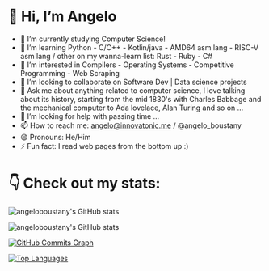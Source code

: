 # 👋 Hi, I’m Angelo

- 🔭 I’m currently studying Computer Science!
- 🌱 I’m learning Python - C/C++ - Kotlin/java - AMD64 asm lang - RISC-V asm lang / other on my wanna-learn list: Rust - Ruby - C#
- 👀 I’m interested in Compilers - Operating Systems - Competitive Programming - Web Scraping
- 👯 I’m looking to collaborate on Software Dev | Data science projects
- 💬 Ask me about anything related to computer science, I love talking about its history, starting from the mid 1830's with Charles Babbage and the mechanical computer to Ada lovelace, Alan Turing and so on ...
- 🤔 I’m looking for help with passing time ...
- 📫 How to reach me: angelo@innovatonic.me / @angelo_boustany
- 😄 Pronouns: He/Him
- ⚡ Fun fact: I read web pages from the bottom up :)

# 👇 Check out my stats:

![angeloboustany's GitHub stats](https://github-readme-stats.vercel.app/api?username=angeloboustany&show_icons=true&theme=radical&hide_border=true")

![angeloboustany's GitHub stats](https://github-readme-streak-stats.herokuapp.com/?user=angeloboustany&stroke=e0fbfc&background=141321&ring=fe428e&fire=e9cb44&currStreakNum=e0fbfc&currStreakLabel=e9cb44&sideNums=e0fbfc&sideLabels=e0fbfc&dates=e0fbfc&hide_border=true")

<a href="http://www.github.com/angeloboustany"><img src="https://activity-graph.herokuapp.com/graph?username=angeloboustany&bg_color=141321&color=ffffff&line=fe428e&point=ffffff&area_color=1c1917&area=true&hide_border=true&custom_title=GitHub%20Commits%20Graph" alt="GitHub Commits Graph" /></a>

<a href="https://github.com/angeloboustany" align="left"><img src="https://github-readme-stats.vercel.app/api/top-langs/?username=angeloboustany&langs_count=10&title_color=fe428e&text_color=ffffff&icon_color=0891b2&bg_color=141321&hide_border=true&locale=en&custom_title=Top%20%Languages" alt="Top Languages" /></a>
